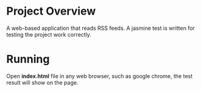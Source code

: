 # Project Overview

A web-based application that reads RSS feeds. A jasmine test is written for testing the project work correctly.

# Running

Open **index.html** file in any web browser, such as google chrome, the test result will show on the page.
